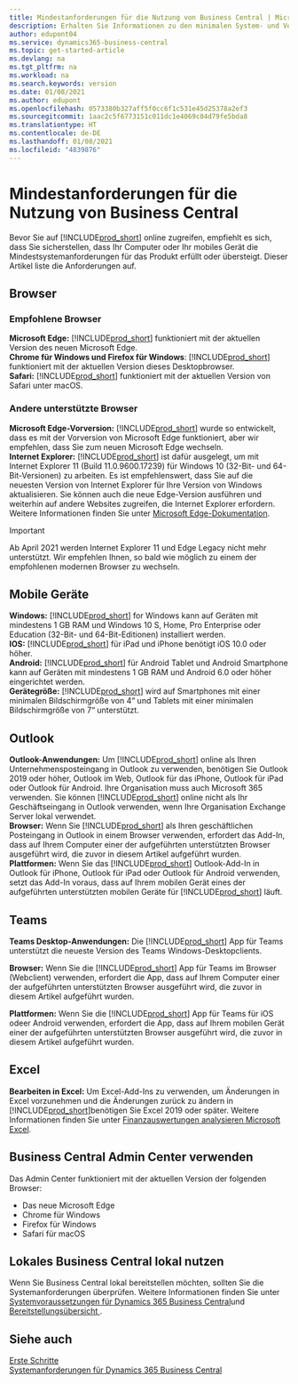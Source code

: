 ```yaml
---
title: Mindestanforderungen für die Nutzung von Business Central | Microsoft Docs
description: Erhalten Sie Informationen zu den minimalen System- und Versionsanforderungen für die Verwendung von Business Central online.
author: edupont04
ms.service: dynamics365-business-central
ms.topic: get-started-article
ms.devlang: na
ms.tgt_pltfrm: na
ms.workload: na
ms.search.keywords: version
ms.date: 01/08/2021
ms.author: edupont
ms.openlocfilehash: 0573380b327aff5f0cc6f1c531e45d25378a2ef3
ms.sourcegitcommit: 1aac2c5f6773151c011dc1e4069c84d79fe5bda8
ms.translationtype: HT
ms.contentlocale: de-DE
ms.lasthandoff: 01/08/2021
ms.locfileid: "4839876"
---
```

# <a name="minimum-requirements-for-using-business-central"></a>Mindestanforderungen für die Nutzung von Business Central

Bevor Sie auf [!INCLUDE[prod_short](includes/prod_short.md)] online zugreifen, empfiehlt es sich, dass Sie sicherstellen, dass Ihr Computer oder Ihr mobiles Gerät die Mindestsystemanforderungen für das Produkt erfüllt oder übersteigt. Dieser Artikel liste die Anforderungen auf.  

## <a name="browsers"></a>Browser

### <a name="recommended-browsers"></a>Empfohlene Browser

**Microsoft Edge:** [!INCLUDE[prod_short](includes/prod_short.md)] funktioniert mit der aktuellen Version des neuen Microsoft Edge.  
**Chrome für Windows und Firefox für Windows**: [!INCLUDE[prod_short](includes/prod_short.md)] funktioniert mit der aktuellen Version dieses Desktopbrowser.  
**Safari:** [!INCLUDE[prod_short](includes/prod_short.md)] funktioniert mit der aktuellen Version von Safari unter macOS.  

### <a name="other-supported-browsers"></a>Andere unterstützte Browser

**Microsoft Edge-Vorversion:** [!INCLUDE[prod_short](includes/prod_short.md)] wurde so entwickelt, dass es mit der Vorversion von Microsoft Edge funktioniert, aber wir empfehlen, dass Sie zum neuen Microsoft Edge wechseln.  
**Internet Explorer:** [!INCLUDE[prod_short](includes/prod_short.md)] ist dafür ausgelegt, um mit Internet Explorer 11 (Build 11.0.9600.17239) für Windows 10 (32-Bit- und 64-Bit-Versionen) zu arbeiten. Es ist empfehlenswert, dass Sie auf die neuesten Version von Internet Explorer für Ihre Version von Windows aktualisieren. Sie können auch die neue Edge-Version ausführen und weiterhin auf andere Websites zugreifen, die Internet Explorer erfordern. Weitere Informationen finden Sie unter [Microsoft Edge-Dokumentation](/deployedge/edge-ie-mode).

> [!IMPORTANT]
> Ab April 2021 werden Internet Explorer 11 und Edge Legacy nicht mehr unterstützt. Wir empfehlen Ihnen, so bald wie möglich zu einem der empfohlenen modernen Browser zu wechseln.

## <a name="mobile-devices"></a>Mobile Geräte

**Windows:** [!INCLUDE[prod_short](includes/prod_short.md)] for Windows kann auf Geräten mit mindestens 1 GB RAM und Windows 10 S, Home, Pro Enterprise oder Education (32-Bit- und 64-Bit-Editionen) installiert werden.  
**IOS:** [!INCLUDE[prod_short](includes/prod_short.md)] für iPad und iPhone benötigt iOS 10.0 oder höher.  
**Android:** [!INCLUDE[prod_short](includes/prod_short.md)] für Android Tablet und Android Smartphone kann auf Geräten mit mindestens 1 GB RAM und Android 6.0 oder höher eingerichtet werden.  
**Gerätegröße:** [!INCLUDE[prod_short](includes/prod_short.md)] wird auf Smartphones mit einer minimalen Bildschirmgröße von 4“ und Tablets mit einer minimalen Bildschirmgröße von 7“ unterstützt.  

## <a name="outlook"></a>Outlook

**Outlook-Anwendungen:** Um [!INCLUDE[prod_short](includes/prod_short.md)] online als Ihren Unternehmensposteingang in Outlook zu verwenden, benötigen Sie Outlook 2019 oder höher, Outlook im Web, Outlook für das iPhone, Outlook für iPad oder Outlook für Android. Ihre Organisation muss auch Microsoft 365 verwenden. Sie können [!INCLUDE[prod_short](includes/prod_short.md)] online nicht als Ihr Geschäftseingang in Outlook verwenden, wenn Ihre Organisation Exchange Server lokal verwendet.  
**Browser:** Wenn Sie [!INCLUDE[prod_short](includes/prod_short.md)] als Ihren geschäftlichen Posteingang in Outlook in einem Browser verwenden, erfordert das Add-In, dass auf Ihrem Computer einer der aufgeführten unterstützten Browser ausgeführt wird, die zuvor in diesem Artikel aufgeführt wurden.  
**Plattformen:** Wenn Sie das [!INCLUDE[prod_short](includes/prod_short.md)] Outlook-Add-In in Outlook für iPhone, Outlook für iPad oder Outlook für Android verwenden, setzt das Add-In voraus, dass auf Ihrem mobilen Gerät eines der aufgeführten unterstützten mobilen Geräte für [!INCLUDE[prod_short](includes/prod_short.md)] läuft.  

## <a name="teams"></a>Teams

**Teams Desktop-Anwendungen:** Die [!INCLUDE[prod_short](includes/prod_short.md)] App für Teams unterstützt die neueste Version des Teams Windows-Desktopclients. 

**Browser:** Wenn Sie die [!INCLUDE[prod_short](includes/prod_short.md)] App für Teams im Browser (Webclient) verwenden, erfordert die App, dass auf Ihrem Computer einer der aufgeführten unterstützten Browser ausgeführt wird, die zuvor in diesem Artikel aufgeführt wurden. 

**Plattformen:** Wenn Sie die [!INCLUDE[prod_short](includes/prod_short.md)] App für Teams für iOS odeer Android verwenden, erfordert die App, dass auf Ihrem mobilen Gerät einer der aufgeführten unterstützten Browser ausgeführt wird, die zuvor in diesem Artikel aufgeführt wurden.

## <a name="excel"></a>Excel

**Bearbeiten in Excel:** Um Excel-Add-Ins zu verwenden, um Änderungen in Excel vorzunehmen und die Änderungen zurück zu ändern in [!INCLUDE[prod_short](includes/prod_short.md)]benötigen Sie Excel 2019 oder später. Weitere Informationen finden Sie unter [Finanzauswertungen analysieren Microsoft Excel](finance-analyze-excel.md).  

## <a name="using-the-business-central-administration-center"></a><a name="TAC"></a> Business Central Admin Center verwenden

Das Admin Center funktioniert mit der aktuellen Version der folgenden Browser:

- Das neue Microsoft Edge
- Chrome für Windows
- Firefox für Windows
- Safari für macOS

## <a name="using-business-central-on-premises"></a>Lokales Business Central lokal nutzen

Wenn Sie Business Central lokal bereitstellen möchten, sollten Sie die Systemanforderungen überprüfen. Weitere Informationen finden Sie unter [Systemvoraussetzungen für Dynamics 365 Business Central](/dynamics365/business-central/dev-itpro/deployment/system-requirement-business-central-v17)und [Bereitstellungsübersicht ](/dynamics365/business-central/dev-itpro/deployment/deployment).  

## <a name="see-also"></a>Siehe auch

[Erste Schritte](product-get-started.md)  
[Systemanforderungen für Dynamics 365 Business Central](/dynamics365/business-central/dev-itpro/deployment/system-requirement-business-central-v17)  
